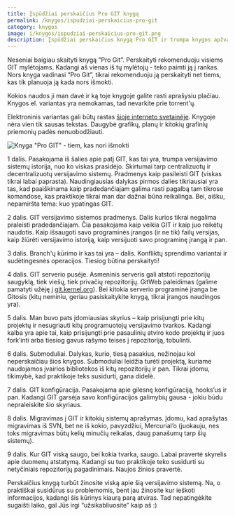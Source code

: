 ```yaml
---
title: Įspūdžiai perskaičius Pro GIT knygą
permalink: /knygos/ispudziai-perskaicius-pro-git
category: knygos
image: i/knygos/ispudziai-perskaicius-pro-git.png
description: Įspūdžiai perskaičius knygą Pro GIT ir trumpa knygos apžvalga. Kokią pagalbą galite rasti knygos dalyse ir kaip ji gali Jums padėti.
---
```


Neseniai baigiau skaityti knygą “Pro Git”. Perskaityti rekomenduoju visiems GIT mylėtojams. Kadangi aš vienas iš tų mylėtojų - teko paimti ją į rankas. Nors knyga vadinasi “Pro Git”, tikrai rekomenduoju ją perskaityti net tiems, kas tik planuoja ją kada nors išmokti.

Kokios naudos ji man davė ir ką toje knygoje galite rasti aprašysiu plačiau. Knygos el. variantas yra nemokamas, tad nevarkite prie torrent'ų.

Elektroninis variantas gali būtų rastas [šioje interneto svetainėje](http://progit.org/book/). Knygoje nėra vien tik sausas tekstas. Daugybė grafikų, planų ir kitokių grafinių priemonių padės nenuobodžiauti.

![Knyga "Pro GIT" - tiem, kas nori išmokti](/i/pro_git_book.png)

1 dalis. Pasakojama iš šalies apie patį GIT, kas tai yra, trumpa versijavimo sistemų istorija, nuo ko viskas prasidėjo. Skirtumai tarp centralizuotų ir decentralizuotų versijavimo sistemų. Pradmenys kaip pasileisti GIT (viskas tikrai labai paprasta). Naudingiausias dalykas pirmos dalies tikriausiai yra tas, kad paaiškinama kaip pradedančiajam galima rasti pagalbą tam tikrose komandose, kas praktikoje tikrai man dar dažnai būna reikalinga. Bei, aišku, nepamiršta tema: kuo ypatingas GIT.

2 dalis. GIT versijavimo sistemos pradmenys. Dalis kurios tikrai negalima praleisti pradedančiajam. Čia pasakojama kaip veikia GIT ir kaip juo reikėtų naudotis. Kaip išsaugoti savo programinės įrangos (ir ne tik) failų versijas, kaip žiūrėti versijavimo istoriją, kaip versijuoti savo programinę įrangą ir pan.

3 dalis. Branch'ų kūrimo ir kas tai yra – dalis. Konfliktų sprendimo variantai ir sudėtingesnės operacijos. Tiesiog būtina perskaityti!

4 dalis. GIT serverio pusėje. Asmeninis serveris gali atstoti repozitorijų saugyklą, tiek viešų, tiek privačių repozitorijų. GitWeb paleidimas (galime pamatyti užėję į [git.kernel.org](http://git.kernel.org/)). Bei kitokia serverio programinė įranga be Gitosis (kitų neminiu, geriau pasiskaitykite knygą, tikrai įrangos naudingos yra).

5 dalis. Man buvo pats įdomiausias skyrius – kaip prisijungti prie kitų projektų ir nesugriauti kitų programuotojų versijavimo tvarkos. Kadangi kalba yra apie tai, kaip prisijungti prie pasaulinių atviro kodo projektų ir juos fork’inti arba tiesiog gavus rašymo teises į repozitoriją, tobulinti.

6 dalis. Submoduliai. Dalykas, kurio, tiesą pasakius, nežinojau kol neperskaičiau šios knygos. Submoduliai leidžia turėti projektą, kuriame naudojamos įvairios bibliotekos iš kitų repozitorijų ir pan. Tikrai įdomu, tikimybė, kad praktikoje teks susidurti, gana didelė.

7 dalis. GIT konfigūracija. Pasakojama apie gilesnę konfigūraciją, hooks’us ir pan. Kadangi GIT garsėja savo konfigūracijos galimybių gausa - jokiu būdu nepraleiskite šio skyriaus.

8 dalis. Migravimas į GIT ir kitokių sistemų aprašymas. Įdomu, kad aprašytas migravimas iš SVN, bet ne iš kokio, pavyzdžiui, Mercurial’o (juokauju, nes toks migravimas būtų kelių minučių reikalas, daug panašumų tarp šių sistemų).

9 dalis. Kur GIT viską saugo, bei kokia tvarka, saugo. Labai pravertė skyrelis apie duomenų atstatymą. Kadangi su tuo praktikoje teko susidurti su netyčiniais repozitorijų pagadinimais. Naujos žinios pravertė.

Perskaičius knygą turbūt žinosite viską apie šią versijavimo sistemą. Na, o praktiškai susidūrus su problemomis, bent jau žinosite kur ieškoti informacijos, kadangi šis kūrinys kiaurą parą atviras. Tad nepatingėkite sugaišti laiko, gal Jūs irgi “užsikabliuosite” kaip aš :)